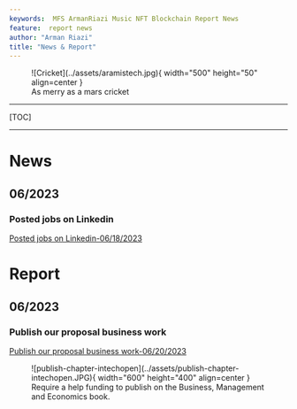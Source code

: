 ```yaml
---
keywords:  MFS ArmanRiazi Music NFT Blockchain Report News
feature:  report news
author: "Arman Riazi"
title: "News & Report"
---
```


<figure markdown>
![Cricket](../assets/aramistech.jpg){ width="500" height="50" align=center }
<figcaption>As merry as a mars cricket</figcaption>
</figure>

---

[TOC]

---


# News
## 06/2023
### Posted jobs on Linkedin
[Posted jobs on Linkedin-06/18/2023](https://linkedin.com/company/aramistech)

# Report
## 06/2023
### Publish our proposal business work
[Publish our proposal business work-06/20/2023](https://www.intechopen.com/)

<figure markdown>
![publish-chapter-intechopen](../assets/publish-chapter-intechopen.JPG){ width="600" height="400" align=center }
<figcaption>Require a help funding to publish on the Business, Management and Economics book.</figcaption>
</figure>




